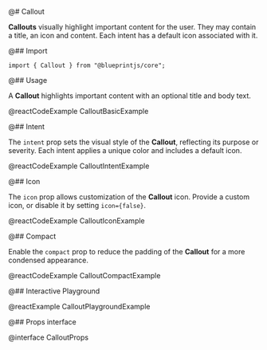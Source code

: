 @# Callout

**Callouts** visually highlight important content for the user. They may contain
a title, an icon and content. Each intent has a default icon associated with it.

@## Import

```tsx
import { Callout } from "@blueprintjs/core";
```

@## Usage

A **Callout** highlights important content with an optional title and body text.

@reactCodeExample CalloutBasicExample

@## Intent

The `intent` prop sets the visual style of the **Callout**, reflecting its purpose or severity. Each intent applies a unique color and includes a default icon.

@reactCodeExample CalloutIntentExample

@## Icon

The `icon` prop allows customization of the **Callout** icon. Provide a custom
icon, or disable it by setting `icon={false}`.

@reactCodeExample CalloutIconExample

@## Compact

Enable the `compact` prop to reduce the padding of the **Callout** for a more condensed appearance.

@reactCodeExample CalloutCompactExample

@## Interactive Playground

@reactExample CalloutPlaygroundExample

@## Props interface

@interface CalloutProps
